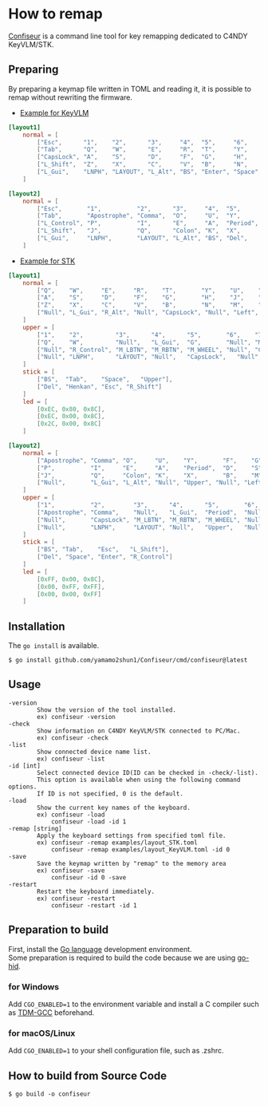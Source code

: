 # How to remap

[Confiseur](https://github.com/yamamo2shun1/Confiseur) is a command line tool for key remapping dedicated to C4NDY KeyVLM/STK.

## Preparing
By preparing a keymap file written in TOML and reading it, it is possible to remap without rewriting the firmware.

- [Example for KeyVLM](https://github.com/yamamo2shun1/Confiseur/blob/main/example-layout/layouts_KeyVLM.toml)
```toml
[layout1]
	normal = [
		["Esc",      "1",    "2",      "3",     "4",  "5",     "6",     "7",      "8",         "9",      "0",     "Minus",      "Equal"],
		["Tab",      "Q",    "W",      "E",     "R",  "T",     "Y",     "U",      "I",         "O",      "P",     "O_SBracket", "C_SBracket"],
		["CapsLock", "A",    "S",      "D",     "F",  "G",     "H",     "J",      "K",         "L",      "Colon", "Apostrophe", "Yen"],
		["L_Shift",  "Z",    "X",      "C",     "V",  "B",     "N",     "M",      "Comma",     "Period", "Slash", "R_Shift",    "Backquote"],
		["L_Gui",    "LNPH", "LAYOUT", "L_Alt", "BS", "Enter", "Space", "Henkan", "R_Control", "Left",   "Down",  "Up",         "Right"]
	]

[layout2]
	normal = [
		["Esc",       "1",          "2",      "3",     "4",  "5",      "6",     "7",     "8",        "9",    "0",    "O_SBracket", "C_SBracket"],
		["Tab",       "Apostrophe", "Comma",  "O",     "U",  "Y",      "F",     "G",     "C",        "R",    "L",    "Slash",      "Equal"],
		["L_Control", "P",          "I",      "E",     "A",  "Period", "D",     "S",     "T",        "H",    "Z",    "Minus",      "Backslash"],
		["L_Shift",   "J",          "Q",      "Colon", "K",  "X",      "B",     "M",     "W",        "N",    "V",    "R_Shift",    "Backquote"],
		["L_Gui",     "LNPH",       "LAYOUT", "L_Alt", "BS", "Del",    "Enter", "Space", "CapsLock", "Left", "Down", "Up",         "Right"]
	]
```

- [Example for STK](https://github.com/yamamo2shun1/Confiseur/blob/main/example-layout/layouts_STK.toml)
```toml
[layout1]
	normal = [
		["Q",    "W",     "E",     "R",    "T",       "Y",    "U",    "I",     "O",      "P"],
		["A",    "S",     "D",     "F",    "G",       "H",    "J",    "K",     "L",      "Colon"],
		["Z",    "X",     "C",     "V",    "B",       "N",    "M",    "Comma", "Period", "Slash"],
		["Null", "L_Gui", "R_Alt", "Null", "CapsLock", "Null", "Left", "Down",  "Up",     "Right"]
	]
	upper = [
		["1",    "2",         "3",      "4",      "5",       "6",    "7",          "8",          "9",          "0"],
		["Q",    "W",         "Null",   "L_Gui",  "G",       "Null", "Minus",      "Equal",      "O_SBracket", "Apostrophe"],
		["Null", "R_Control", "M_LBTN", "M_RBTN", "M_WHEEL", "Null", "C_SBracket", "Null",       "Backquote",  "Yen"],
		["Null", "LNPH",      "LAYOUT", "Null",   "CapsLock",   "Null", "Null",       "MGain_Down", "MGain_Up",   "Reset"]
	]
	stick = [
		["BS",  "Tab",    "Space",   "Upper"],
		["Del", "Henkan", "Esc", "R_Shift"]
	]
	led = [
		[0xEC, 0x80, 0x8C],
		[0xEC, 0x00, 0x8C],
		[0x2C, 0x00, 0x8C]
	]

[layout2]
	normal = [
		["Apostrophe", "Comma", "O",     "U",    "Y",       "F",    "G",    "C",    "R",  "L"],
		["P",          "I",     "E",     "A",    "Period",  "D",    "S",    "T",    "H",  "Z"],
		["J",          "Q",     "Colon", "K",    "X",       "B",    "M",    "W",    "N",  "V"],
		["Null",       "L_Gui", "L_Alt", "Null", "Upper", "Null", "Left", "Down", "Up", "Right"]
	]
	upper = [
		["1",          "2",        "3",      "4",      "5",       "6",    "7",          "8",          "9",         "0"],
		["Apostrophe", "Comma",    "Null",   "L_Gui",  "Period",  "Null", "O_SBracket", "C_SBracket", "Slash",     "Minus"],
		["Null",       "CapsLock", "M_LBTN", "M_RBTN", "M_WHEEL", "Null", "Equal",      "Null",       "Backquote", "Backslash"],
		["Null",       "LNPH",     "LAYOUT", "Null",   "Upper",   "Null", "Null",       "MGain_Down", "MGain_Up",  "Reset"]
	]
	stick = [
		["BS", "Tab",    "Esc",   "L_Shift"],
		["Del", "Space", "Enter", "R_Control"]
	]
	led = [
		[0xFF, 0x00, 0x8C],
		[0x00, 0xFF, 0xFF],
		[0x00, 0x00, 0xFF]
	]
```

## Installation
The `go install` is available.
```shellscript
$ go install github.com/yamamo2shun1/Confiseur/cmd/confiseur@latest
```

## Usage

```Less
-version
        Show the version of the tool installed.
        ex) confiseur -version
-check
        Show information on C4NDY KeyVLM/STK connected to PC/Mac.
        ex) confiseur -check
-list
        Show connected device name list.
        ex) confiseur -list
-id [int]
        Select connected device ID(ID can be checked in -check/-list).
        This option is available when using the following command options.
        If ID is not specified, 0 is the default.
-load
        Show the current key names of the keyboard.
        ex) confiseur -load
            confiseur -load -id 1
-remap [string]
        Apply the keyboard settings from specified toml file.
        ex) confiseur -remap examples/layout_STK.toml
            confiseur -remap examples/layout_KeyVLM.toml -id 0
-save
        Save the keymap written by "remap" to the memory area
        ex) confiseur -save
            confiseur -id 0 -save
-restart
        Restart the keyboard immediately.
        ex) confiseur -restart
            confiseur -restart -id 1
```

## Preparation to build
First, install the [Go language](https://go.dev/) development environment.  
Some preparation is required to build the code because we are using [go-hid](https://github.com/sstallion/go-hid).

### for Windows
Add `CGO_ENABLED=1` to the environment variable and install a C compiler such as [TDM-GCC](https://jmeubank.github.io/tdm-gcc/) beforehand.

### for macOS/Linux
Add `CGO_ENABLED=1` to your shell configuration file, such as .zshrc.

## How to build from Source Code
```shellscript
$ go build -o confiseur
```
